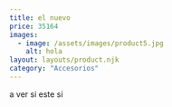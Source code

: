 ```yaml
---
title: el nuevo
price: 35164
images:
  - image: /assets/images/product5.jpg
    alt: hola
layout: layouts/product.njk
category: "Accesorios"
---
```

a ver si este si
